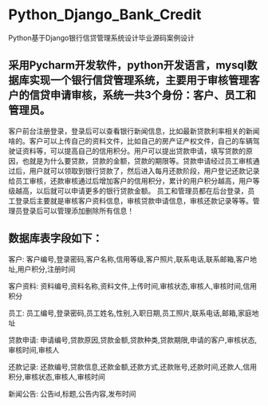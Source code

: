 # Python_Django_Bank_Credit
Python基于Django银行信贷管理系统设计毕业源码案例设计

## 采用Pycharm开发软件，python开发语言，mysql数据库实现一个银行信贷管理系统，主要用于审核管理客户的信贷申请审核，系统一共3个身份：客户、员工和管理员。

  客户前台注册登录，登录后可以查看银行新闻信息，比如最新贷款利率相关的新闻啥的。客户可以上传自己的资料文件，比如自己的房产证产权文件，自己的车辆驾驶证资料等，可以提高自己的信用积分。用户可以提出贷款申请，填写贷款的原因，也就是为什么要贷款，贷款的金额，贷款的期限等。贷款申请经过员工审核通过后，用户就可以领取到银行贷款了，然后进入每月还款阶段，用户登记还款记录给员工审核，还款审核通过后增加客户的信用积分，累计的用户积分越高，用户等级越高，以后就可以申请更多的银行贷款金额。
  员工和管理员都在后台登录，员工登录后主要就是审核客户资料信息，审核贷款申请信息，审核还款记录等等。管理员登录后可以管理添加删除所有信息！

## 数据库表字段如下：
客户: 客户编号,登录密码,客户名称,信用等级,客户照片,联系电话,联系邮箱,客户地址,用户积分,注册时间

客户资料: 资料编号,资料名称,资料文件,上传时间,审核状态,审核人,审核时间,信用积分

员工: 员工编号,登录密码,员工姓名,性别,入职日期,员工照片,联系电话,邮箱,家庭地址

贷款申请: 申请编号,贷款原因,贷款金额,贷款种类,贷款期限,申请的客户,审核状态,审核时间,审核人

还款记录: 还款编号,贷款信息,还款金额,还款方式,还款账号,还款时间,还款人,信用积分,审核状态,审核人,审核时间

新闻公告: 公告id,标题,公告内容,发布时间

